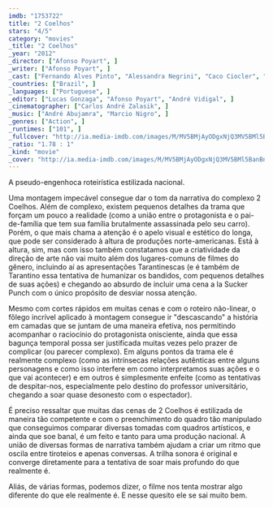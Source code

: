 ```yaml
---
imdb: "1753722"
title: "2 Coelhos"
stars: "4/5"
category: "movies"
_title: "2 Coelhos"
_year: "2012"
_director: ["Afonso Poyart", ]
_writer: ["Afonso Poyart", ]
_cast: ["Fernando Alves Pinto", "Alessandra Negrini", "Caco Ciocler", "Marat Descartes", "Neco Villa Lobos", "Thaíde", "Robson Nunes", "Thogun", "Roberto Marchese", ]
_countries: ["Brazil", ]
_languages: ["Portuguese", ]
_editor: ["Lucas Gonzaga", "Afonso Poyart", "André Vidigal", ]
_cinematographer: ["Carlos André Zalasik", ]
_music: ["André Abujamra", "Marcio Nigro", ]
_genres: ["Action", ]
_runtimes: ["101", ]
_fullcover: "http://ia.media-imdb.com/images/M/MV5BMjAyODgxNjQ3MV5BMl5BanBnXkFtZTcwNzIwNTgwNw@@.jpg"
_ratio: "1.78 : 1"
_kind: "movie"
_cover: "http://ia.media-imdb.com/images/M/MV5BMjAyODgxNjQ3MV5BMl5BanBnXkFtZTcwNzIwNTgwNw@@._V1._SX96_SY140_.jpg"
---
```



A pseudo-engenhoca roteirística estilizada nacional.

Uma montagem impecável consegue dar o tom da narrativa do complexo 2 Coelhos. Além de complexo, existem pequenos detalhes da trama que forçam um pouco a realidade (como a união entre o protagonista e o pai-de-família que tem sua família brutalmente assassinada pelo seu carro). Porém, o que mais chama a atenção é o apelo visual e estético do longa, que pode ser considerado à altura de produções norte-americanas. Está à altura, sim, mas com isso também constatamos que a criatividade da direção de arte não vai muito além dos lugares-comuns de filmes do gênero, incluindo aí as apresentações Tarantinescas (e é também de Tarantino essa tentativa de humanizar os bandidos, com pequenos detalhes de suas ações) e chegando ao absurdo de incluir uma cena a la Sucker Punch com o único propósito de desviar nossa atenção.

Mesmo com cortes rápidos em muitas cenas e com o roteiro não-linear, o fôlego incrível aplicado à montagem consegue ir "descascando" a história em camadas que se juntam de uma maneira efetiva, nos permitindo acompanhar o raciocínio do protagonista onisciente, ainda que essa bagunça temporal possa ser justificada muitas vezes pelo prazer de complicar (ou parecer complexo). Em alguns pontos da trama ele é realmente complexo (como as intrínsecas relações autênticas entre alguns personagens e como isso interfere em como interpretamos suas ações e o que vai acontecer) e em outros é simplesmente enfeite (como as tentativas de despitar-nos, especialmente pelo destino do professor universitário, chegando a soar quase desonesto com o espectador).

É preciso ressaltar que muitas das cenas de 2 Coelhos é estilizada de maneira tão competente e com o preenchimento do quadro tão manipulado que conseguimos comparar diversas tomadas com quadros artísticos, e ainda que soe banal, é um feito e tanto para uma produção nacional. A união de diversas formas de narrativa também ajudam a criar um ritmo que oscila entre tiroteios e apenas conversas. A trilha sonora é original e converge diretamente para a tentativa de soar mais profundo do que realmente é.

Aliás, de várias formas, podemos dizer, o filme nos tenta mostrar algo diferente do que ele realmente é. E nesse quesito ele se sai muito bem.

